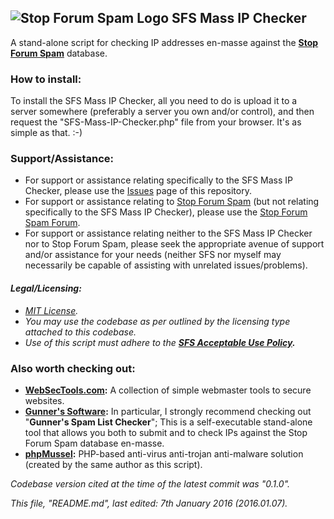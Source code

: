 ## ![Stop Forum Spam Logo](https://raw.githubusercontent.com/Maikuolan/SFS-Mass-IP-Checker/master/public/sfs.gif) __SFS Mass IP Checker__

A stand-alone script for checking IP addresses en-masse against the __[Stop Forum Spam](http://www.stopforumspam.com/)__ database.

### How to install:
To install the SFS Mass IP Checker, all you need to do is upload it to a server somewhere (preferably a server you own and/or control), and then request the "SFS-Mass-IP-Checker.php" file from your browser. It's as simple as that. :-)

### Support/Assistance:
- For support or assistance relating specifically to the SFS Mass IP Checker, please use the [Issues](https://github.com/Maikuolan/SFS-Mass-IP-Checker/issues) page of this repository.
- For support or assistance relating to [Stop Forum Spam](http://www.stopforumspam.com/) (but not relating specifically to the SFS Mass IP Checker), please use the [Stop Forum Spam Forum](http://www.stopforumspam.com/forum/).
- For support or assistance relating neither to the SFS Mass IP Checker nor to Stop Forum Spam, please seek the appropriate avenue of support and/or assistance for your needs (neither SFS nor myself may necessarily be capable of assisting with unrelated issues/problems).

#### *Legal/Licensing:*
- *[MIT License](https://opensource.org/licenses/MIT).*
- *You may use the codebase as per outlined by the licensing type attached to this codebase.*
- *Use of this script must adhere to the __[SFS Acceptable Use Policy](http://www.stopforumspam.com/legal).__*

### Also worth checking out:
- __[WebSecTools.com](https://websectools.com/):__ A collection of simple webmaster tools to secure websites.
- __[Gunner's Software](http://www.gunnerinc.com/):__ In particular, I strongly recommend checking out "__Gunner's Spam List Checker__"; This is a self-executable stand-alone tool that allows you both to submit and to check IPs against the Stop Forum Spam database en-masse.
- __[phpMussel](https://github.com/Maikuolan/phpMussel):__ PHP-based anti-virus anti-trojan anti-malware solution (created by the same author as this script).

*Codebase version cited at the time of the latest commit was "0.1.0".*

*This file, "README.md", last edited: 7th January 2016 (2016.01.07).*
